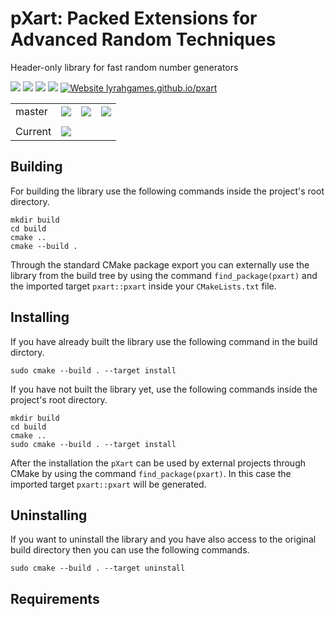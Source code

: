 # pXart: Packed Extensions for Advanced Random Techniques

Header-only library for fast random number generators

![](https://img.shields.io/github/languages/top/lyrahgames/pxart.svg?style=for-the-badge)
![](https://img.shields.io/github/languages/code-size/lyrahgames/pxart.svg?style=for-the-badge)
![](https://img.shields.io/github/repo-size/lyrahgames/pxart.svg?style=for-the-badge)
![](https://img.shields.io/github/license/lyrahgames/pxart.svg?style=for-the-badge&color=blue)
[![Website lyrahgames.github.io/pxart](https://img.shields.io/website/https/lyrahgames.github.io/pxart.svg?down_message=offline&label=Documentation&style=for-the-badge&up_color=blue&up_message=online)](https://lyrahgames.github.io/pxart)

<b>
<table>
    <tr>
        <td>
            master
        </td>
        <td>
            <a href="https://github.com/lyrahgames/pxart">
                <img src="https://img.shields.io/github/last-commit/lyrahgames/pxart/master.svg?logo=github&logoColor=white">
            </a>
        </td>    
        <td>
            <a href="https://circleci.com/gh/lyrahgames/pxart/tree/master"><img src="https://circleci.com/gh/lyrahgames/pxart/tree/master.svg?style=svg"></a>
        </td>
        <td>
            <a href="https://codecov.io/gh/lyrahgames/pxart">
              <img src="https://codecov.io/gh/lyrahgames/pxart/branch/master/graph/badge.svg" />
            </a>
        </td>
    </tr>
    <!-- <tr>
        <td>
            develop
        </td>
        <td>
            <a href="https://github.com/lyrahgames/pxart/tree/develop">
                <img src="https://img.shields.io/github/last-commit/lyrahgames/pxart/develop.svg?logo=github&logoColor=white">
            </a>
        </td>    
        <td>
            <a href="https://circleci.com/gh/lyrahgames/pxart/tree/develop"><img src="https://circleci.com/gh/lyrahgames/pxart/tree/develop.svg?style=svg"></a>
        </td>
        <td>
            <a href="https://codecov.io/gh/lyrahgames/pxart">
              <img src="https://codecov.io/gh/lyrahgames/pxart/branch/develop/graph/badge.svg" />
            </a>
        </td>
    </tr> -->
    <tr>
        <td>
        </td>
    </tr>
    <tr>
        <td>
            Current
        </td>
        <td>
            <a href="https://github.com/lyrahgames/pxart">
                <img src="https://img.shields.io/github/commit-activity/y/lyrahgames/pxart.svg?logo=github&logoColor=white">
            </a>
        </td>
        <!-- <td>
            <img src="https://img.shields.io/github/release/lyrahgames/pxart.svg?logo=github&logoColor=white">
        </td>
        <td>
            <img src="https://img.shields.io/github/release-pre/lyrahgames/pxart.svg?label=pre-release&logo=github&logoColor=white">
        </td>
        <td>
            <img src="https://img.shields.io/github/tag/lyrahgames/pxart.svg?logo=github&logoColor=white">
        </td>
        <td>
            <img src="https://img.shields.io/github/tag-date/lyrahgames/pxart.svg?label=latest%20tag&logo=github&logoColor=white">
        </td> -->
    </tr>
</table>
</b>

## Building
For building the library use the following commands inside the project's root directory.

    mkdir build
    cd build
    cmake ..
    cmake --build .

Through the standard CMake package export you can externally use the library from the build tree by using the command `find_package(pxart)` and the imported target `pxart::pxart` inside your `CMakeLists.txt` file.

## Installing
If you have already built the library use the following command in the build dirctory.

    sudo cmake --build . --target install

If you have not built the library yet, use the following commands inside the project's root directory.

    mkdir build
    cd build
    cmake ..
    sudo cmake --build . --target install

After the installation the `pXart` can be used by external projects through CMake by using the command `find_package(pxart)`.
In this case the imported target `pxart::pxart` will be generated.

## Uninstalling
If you want to uninstall the library and you have also access to the original build directory then you can use the following commands.

    sudo cmake --build . --target uninstall

## Requirements
